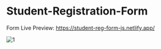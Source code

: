 # Student-Registration-Form
Form Live Preview: https://student-reg-form-js.netlify.app/

![1](https://github.com/MuhammadMasab002/Student-Registration-Form/assets/121292086/83af488b-409a-4fda-8e92-0242782e4a3e)
